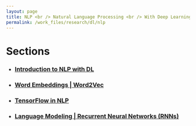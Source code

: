 ```yaml
---
layout: page
title: NLP <br /> Natural Language Processing <br /> With Deep Learning
permalink: /work_files/research/dl/nlp
---
```


# Sections

* ### [Introduction to NLP with DL](/work_files/research/dl/nlp/intro)

* ### [Word Embeddings | Word2Vec](/work_files/research/dl/nlp/wordvec)

* ### [TensorFlow in NLP](/work_files/research/dl/nlp/tf_intro)

* ### [Language Modeling | Recurrent Neural Networks (RNNs)](/work_files/research/dl/nlp/rnns)